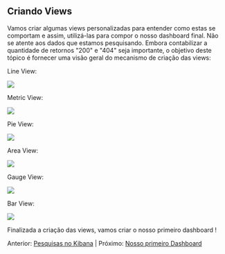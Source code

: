 ## Criando Views

Vamos criar algumas views personalizadas para entender como estas se comportam e assim, utilizá-las para compor o nosso dashboard final. Não se atente aos dados que estamos pesquisando. Embora contabilizar a quantidade de retornos "200" e "404" seja importante, o objetivo deste tópico é fornecer uma visão geral do mecanismo de criação das views:


Line View:

![](/gifs/line_view.gif)

Metric View:

![](/gifs/metric_view.gif)

Pie View:

![](/gifs/pie_view.gif)

Area View:

![](/gifs/area_view.gif)

Gauge View:

![](/gifs/gauge_view.gif)

Bar View:

![](/gifs/bars_view.gif)

Finalizada a criação das views, vamos criar o nosso primeiro dashboard !

Anterior: [Pesquisas no Kibana](/pages/kibana_searches.md) | Próximo: [Nosso primeiro Dashboard](/pages/dashboard.md)
